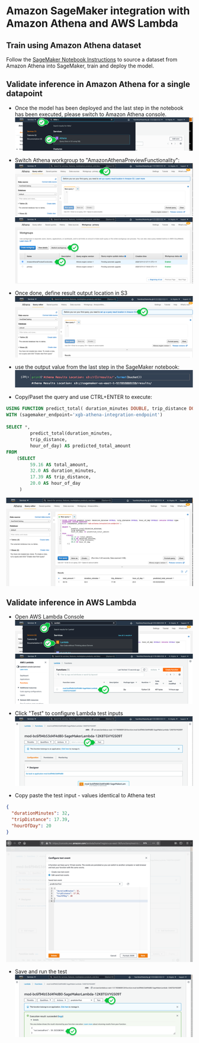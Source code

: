 # Amazon SageMaker integration with Amazon Athena and AWS Lambda

## Train using Amazon Athena dataset

Follow the [SageMaker Notebook Instructions](nyc-taxi-athena.ipynb) to source a dataset from Amazon Athena into SageMaker, train and deploy the model.

## Validate inference in Amazon Athena for a single datapoint

* Once the model has been deployed and the last step in the notebook has been executed, please switch to Amazon Athena console.
![Athena Console](images/01.png)


* Switch Athena workgroup to "AmazonAthenaPreviewFunctionality":
![Workgroup](images/02.png)
![Workgroup](images/03.png)


* Once done, define result output location in S3 
![Workgroup](images/04.png)

* use the output value from the last step in the SageMaker notebook:
![Workgroup](images/05.png)


* Copy/Paset the query and use CTRL+ENTER to execute:
```sql
USING FUNCTION predict_total( duration_minutes DOUBLE, trip_distance DOUBLE, hour_of_day DOUBLE) returns DOUBLE type SAGEMAKER_INVOKE_ENDPOINT
WITH (sagemaker_endpoint='xgb-athena-integration-endpoint')

SELECT *,
         predict_total(duration_minutes,
         trip_distance,
         hour_of_day) AS predicted_total_amount
FROM 
    (SELECT 
         59.16 AS total_amount,
         32.0 AS duration_minutes,
         17.39 AS trip_distance,
         20.0 AS hour_of_day
     ) 
```
![Athena Results](images/06.png)

## Validate inference in AWS Lambda
* Open AWS Lambda Console
![Lambda Console](images/07.png)
![Lambda Console](images/07-1.png)

* Click "Test" to configure Lambda test inputs
![Lambda Console](images/08.png)

* Copy paste the test input - values identical to Athena test
```json
{
  "durationMinutes": 32,
  "tripDistance": 17.39,
  "hourOfDay": 20
}
```
![Lambda Console](images/09.png)

* Save and run the test
![Lambda Console](images/10.png)